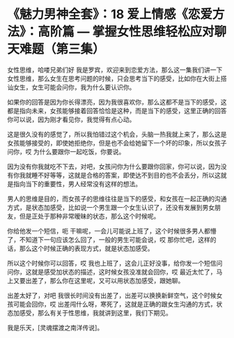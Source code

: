 # 《魅力男神全套》：18 爱上情感《恋爱方法》：高阶篇 — 掌握女性思维轻松应对聊天难题（第三集）

女性思维，哈喽兄弟们好 我是罗宾，欢迎来到恋爱方法，那么这一集我们讲一下女性思维，那么女生在思考问题的时候，只会思考当下的感受，比如你在大街上搭讪女生，女生可能会问你，我为什么要认识你。

如果你的回答是因为你长得漂亮，因为我很喜欢你，那么这都不是当下的感受，这都是指向未来，女孩能够接着回答恰恰是这种，而是当下的感受，这里正确的回答你可以说，因为刚才看见你，我觉得有点心动。

这是很久没有的感觉了，所以我怕错过这个机会，头脑一热我就上来了，那么这是女孩能够接受的，即使她拒绝你，但是也不会给她留下一个坏的印象，所以女孩子问你，哎 为什么要跟你一起吃饭，你要说。

因为没有你我就吃不下去，对吧，女孩问你为什么要跟你回家，你可以说，因为没有你我就睡不好等等，这就是合格的答案，即使达不到目的也不会丢分，所以这就是指向当下的重要性，男人经常没有这样的想法。

男人的思维是目的，而女孩子的思维往往是当下的感受，和女孩在一起正确的沟通方式，是状态加感受，比如说一个男生跟一个女生认识了，还没有发展到男女朋友，但是正处于那种非常暧昧的状态，那么这个时候呢。

你给他发一个短信，呃 干嘛呢，一会儿可能说上班了，这个时候很多男人都懵了，不知道下一句应该怎么回了，一般的男生可能会说，哎 那你忙吧，这样的话，那么这个时候正确的表现方式，就是状态加感受。

所以这个时候你可以回答，哎 我也上班了，这会儿正好没事，给你发一个短信问问你，这就是感受加状态的描述，这时候女孩没准就会回你，哎 最近太忙了，马上又要出差了，那么你在这里呢，又可以用状态加感受，跟她聊。

出差太好了，对吧 我很长时间没有出差了，出差可以换换新鲜空气，这个时候女孩可能会回你，哎 出差闯什么呀，寒死了，这就是正确的跟女生沟通的方式，状态加感受，那么有关于性思维，我就讲到这里，我们下期见。

我是乐天，[灵魂摆渡之南洋传说]。